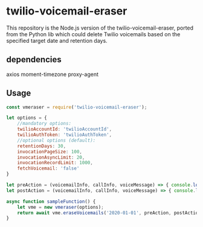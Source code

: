 # twilio-voicemail-eraser

This repository is the Node.js version of the twilio-voicemail-eraser, ported from the Python lib which could delete Twilio voicemails based on the specified target date and retention days.

## dependencies
axios 
moment-timezone 
proxy-agent

## Usage

```javascript
const vmeraser = require('twilio-voicemail-eraser');

let options = {
    //mandatory options:
    twilioAccountId: 'twilioAccountId',
    twilioAuthToken: 'twilioAuthToken',
    //optional options (default):
    retentionDays: 30,
    invocationPageSize: 100,
    invocationAsyncLimit: 20,
    invocationRecordLimit: 1000,
    fetchVoicemail: 'false'
}

let preAction = (voicemailInfo, callInfo, voiceMessage) => { console.log('Pre-Action') };
let postAction = (voicemailInfo, callInfo, voiceMessage) => { console.log('Post-Action') };

async function sampleFunction() {
    let vme = new vmeraser(options);
    return await vme.eraseVoicemails('2020-01-01', preAction, postAction);
}
```
